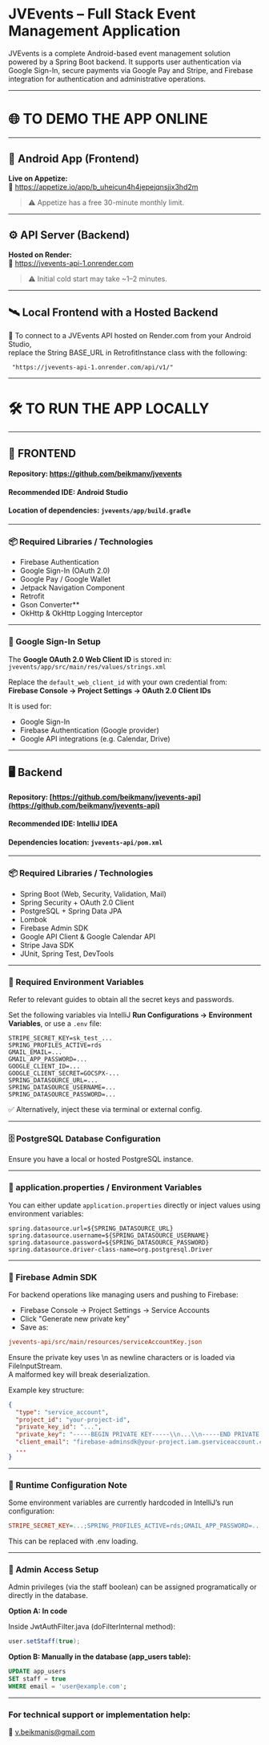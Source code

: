 # JVEvents – Full Stack Event Management Application

JVEvents is a complete Android-based event management solution powered by a Spring Boot backend. It supports user authentication via Google Sign-In, secure payments via Google Pay and Stripe, and Firebase integration for authentication and administrative operations.

---

# 🌐 TO DEMO THE APP ONLINE

---

## 📱 Android App (Frontend)

**Live on Appetize:**  
🔗 https://appetize.io/app/b_uheicun4h4jepejqnsjjx3hd2m  
> ⚠️ Appetize has a free 30-minute monthly limit. 

---

## ⚙️ API Server (Backend)

**Hosted on Render:**  
🔗 https://jvevents-api-1.onrender.com  
> ⚠️ Initial cold start may take ~1–2 minutes.  

---  
## 🛰️ Local Frontend with a Hosted Backend
 
🚨 To connect to a JVEvents API hosted on Render.com from your Android Studio,  
replace the String BASE_URL in RetrofitInstance class with the following:
```
 "https://jvevents-api-1.onrender.com/api/v1/"
```

---

# 🛠 TO RUN THE APP LOCALLY

---

## 📲 FRONTEND

#### Repository: https://github.com/beikmanv/jvevents  
#### Recommended IDE: Android Studio  
#### Location of dependencies: `jvevents/app/build.gradle`
---


### 📦 Required Libraries / Technologies

- Firebase Authentication
- Google Sign-In (OAuth 2.0)
- Google Pay / Google Wallet
- Jetpack Navigation Component
- Retrofit
- Gson Converter**
- OkHttp & OkHttp Logging Interceptor

---

### 🔐 Google Sign-In Setup

The **Google OAuth 2.0 Web Client ID** is stored in:  
`jvevents/app/src/main/res/values/strings.xml`

Replace the `default_web_client_id` with your own credential from:  
**Firebase Console → Project Settings → OAuth 2.0 Client IDs**

It is used for:

- Google Sign-In  
- Firebase Authentication (Google provider)  
- Google API integrations (e.g. Calendar, Drive)

---

## 🖥 Backend

#### Repository: [https://github.com/beikmanv/jvevents-api](https://github.com/beikmanv/jvevents-api)  
#### Recommended IDE: IntelliJ IDEA  
#### Dependencies location: `jvevents-api/pom.xml`
---

### 📦 Required Libraries / Technologies

- Spring Boot (Web, Security, Validation, Mail)  
- Spring Security + OAuth 2.0 Client  
- PostgreSQL + Spring Data JPA  
- Lombok  
- Firebase Admin SDK  
- Google API Client & Google Calendar API  
- Stripe Java SDK  
- JUnit, Spring Test, DevTools  

---

### 🔧 Required Environment Variables

Refer to relevant guides to obtain all the secret keys and passwords. 

Set the following variables via IntelliJ **Run Configurations → Environment Variables**, or use a `.env` file:

```env
STRIPE_SECRET_KEY=sk_test_...
SPRING_PROFILES_ACTIVE=rds
GMAIL_EMAIL=...
GMAIL_APP_PASSWORD=...
GOOGLE_CLIENT_ID=...
GOOGLE_CLIENT_SECRET=GOCSPX-...
SPRING_DATASOURCE_URL=...
SPRING_DATASOURCE_USERNAME=...
SPRING_DATASOURCE_PASSWORD=...
```

✅ Alternatively, inject these via terminal or external config.

---

### 🗄 PostgreSQL Database Configuration

Ensure you have a local or hosted PostgreSQL instance.

---

### 🔧 application.properties / Environment Variables
You can either update `application.properties` directly or inject values using environment variables:

```properties
spring.datasource.url=${SPRING_DATASOURCE_URL}
spring.datasource.username=${SPRING_DATASOURCE_USERNAME}
spring.datasource.password=${SPRING_DATASOURCE_PASSWORD}
spring.datasource.driver-class-name=org.postgresql.Driver
```

---

### 🔐 Firebase Admin SDK

For backend operations like managing users and pushing to Firebase: 
- Firebase Console → Project Settings → Service Accounts
- Click "Generate new private key"
- Save as: 
```ini
jvevents-api/src/main/resources/serviceAccountKey.json
```

Ensure the private key uses \n as newline characters or is loaded via FileInputStream.  
A malformed key will break deserialization.

Example key structure:
```json
{
  "type": "service_account",
  "project_id": "your-project-id",
  "private_key_id": "...",
  "private_key": "-----BEGIN PRIVATE KEY-----\\n...\\n-----END PRIVATE KEY-----\\n",
  "client_email": "firebase-adminsdk@your-project.iam.gserviceaccount.com",
  ...
}
```

---

### 🧪 Runtime Configuration Note
Some environment variables are currently hardcoded in IntelliJ’s run configuration:

```ini
STRIPE_SECRET_KEY=...;SPRING_PROFILES_ACTIVE=rds;GMAIL_APP_PASSWORD=...
```
This can be replaced with .env loading.

---

### 👮 Admin Access Setup
Admin privileges (via the staff boolean) can be assigned programatically or directly in the database.

**Option A: In code**

Inside JwtAuthFilter.java (doFilterInternal method):
```java
user.setStaff(true);
```
**Option B: Manually in the database (app_users table):**
```sql
UPDATE app_users
SET staff = true
WHERE email = 'user@example.com';
```
---

### For technical support or implementation help:
📧 v.beikmanis@gmail.com








